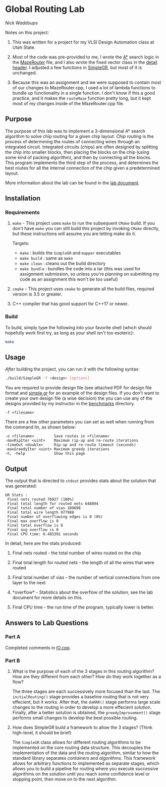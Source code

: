 # Global Routing Lab

*Nick Waddoups*

Notes on this project:

1. This was written for a project for my VLSI Design Automation class at Utah State.

2. Most of the code was pre-provided to me, I wrote the [A\*](https://en.wikipedia.org/wiki/A*_search_algorithm)
    search logic in the [MazeRouter](src/MazeRouter.cpp) file, and I also wrote the fixed vector
    class in the [detail header](src/detail.h). I adjusted a few functions in [SimpleGR](src/SimpleGR.h),
    but most of it is unchanged.

3. Because this was an assignment and we were supposed to contain most of our changes to MazeRouter.cpp,
    I used a lot of lambda functions to bundle up functionality in a single function. I don't know if this a good practice,
    and it makes the `routeMaze` function pretty long, but it kept most of my changes inside of the
    MazeRouter.cpp file.

## Purpose

The purpose of this lab was to implement a 3-dimensional A\* search algorithm to solve chip routing
for a given chip layout. *Chip routing* is the process of determining the routes of connecting wires
through an integrated circuit. Integrated circuits (chips) are often designed by splitting the chip
into smaller blocks, then placing the blocks on the chip (using some kind of packing algorithm), and
then by connecting all the blocks. This program implements the third step of the process, and determines
the best routes for all the internal connection of the chip given a predetermined layout.

More information about the lab can be found in the [lab document](./lab_instructions.pdf).

## Installation

### Requirements

1. `make` - This project uses `make` to run the subsequent `CMake` build. If you don't have
    `make` you can still build this project by invoking `CMake` directly, but these instructions
    will assume you are letting make do it.

    Targets:
    
    - `make` : builds the `SimpleGR` and `mapper` executables
    - `make build` : same as `make`
    - `make clean` : cleans out the build directory
    - `make bundle` : bundles the code into a tar (this was used for assignment submission, so
        unless you're planning on submitting my code as an assignment this won't be too useful)

2. `cmake` - This project uses `cmake` to generate all the build files, required version is 3.5 or
    greater.

3. C++ compiler that has good support for C++17 or newer.

### Build

To build, simply type the following into your favorite shell (which should hopefully work first try,
as long as your shell isn't too esoteric):

```bash
make
```

## Usage

*After* building the project, you can run it with the following syntax:

```bash
./build/SimpleGR -f <design> [options]
```

You are required to provide design file (see attached PDF for design file format and
[simple.gr](benchmarks/simple.gr) for an example of the design files. If you don't want to
create your own design file (a wise decision) the you can use any of the designs provided by
my instructor in the [benchmarks](benchmarks/) directory.

```
-f <filename>
```

There are a few other parameters you can set as well when running from the command lin, as
shown below:

```
-o <filename>         Save routes in <filename>
-maxRipIter <uint>    Maximum rip-up and re-route iterations
-timeOut <double>     Rip-up and re-route timeout (seconds)
-maxGreedyIter <uint> Maximum greedy iterations
-h, -help             Show this page
```

## Output

The output that is directed to `stdout` provides stats about the solution that was generated:

```
GR Stats :
 Final nets routed 76927 (100%)
 Final total length for routed nets 648894
 Final total number of vias 109698
 Final total wire length 977988
 Final number of overflowing edges is 0 (0%)
 Final max overflow is 0
 Final total overflow is 0
 Final avg overflow is 0
 Final CPU time: 0.483391 seconds
```

In detail, here are the stats produced:

1. Final nets routed - the total number of wires routed on the chip

2. Final total length for routed nets - the length of all the wires that were routed

3. Final total number of vias - the number of vertical connections from one layer to the next 

4. \*overflow\* - Statistics about the overflow of the solution, see the lab document for more
    details on this.

5. Final CPU time - the run time of the program, typically lower is better.

## Answers to Lab Questions

### Part A

Completed comments in [IO.cpp](./src/IO.cpp).

### Part B

1. What is the purpose of each of the 3 stages in this routing algorithm? How are they different
    from each other? How do they work together as a flow?

    The three stages are each successively more focused than the last. The `initialRouting()`
        stage provides a baseline routing that is not very effecient, but it works. After that,
        the `doRRR()` stage performs large scale changes to the routing in order to develop a
        more effecient solution. Finally, after a better solution is obtained, the
        `greedyImprovement()` stage performs small changes to develop the best possible routing.

2. How does SimpleGR build a framework to allow the 3 stages? (Think high-level, it should be
    brief)

    The `SimpleGR` class allows for different routing algorithms to be implemented on the core
        routing data structure. This decouples the implementation of the data and the routing
        algorithm, similar to how the standard library separates *containers* and *algorithms*.
        This framework allows for arbitrary functions to implemented as separate stages, which
        allows you to build a pipeline for routing where you execute successive algorithms on the
        solution until you reach some confidence level or stopping point, then move on to the
        next algorithm.
